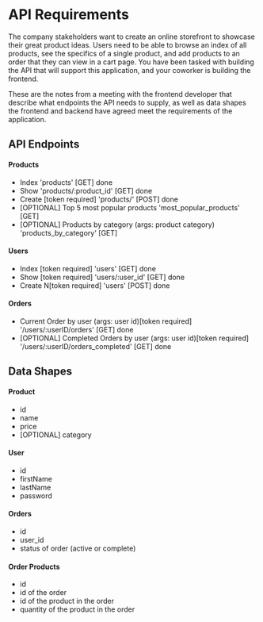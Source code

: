 # API Requirements
The company stakeholders want to create an online storefront to showcase their great product ideas. Users need to be able to browse an index of all products, see the specifics of a single product, and add products to an order that they can view in a cart page. You have been tasked with building the API that will support this application, and your coworker is building the frontend.

These are the notes from a meeting with the frontend developer that describe what endpoints the API needs to supply, as well as data shapes the frontend and backend have agreed meet the requirements of the application. 

## API Endpoints
#### Products
- Index 'products' [GET] done
- Show 'products/:product_id' [GET] done
- Create [token required] 'products/' [POST] done
- [OPTIONAL] Top 5 most popular products 'most_popular_products' [GET]
- [OPTIONAL] Products by category (args: product category) 'products_by_category' [GET]

#### Users
- Index [token required] 'users' [GET] done
- Show [token required] 'users/:user_id' [GET] done
- Create N[token required] 'users' [POST] done

#### Orders
- Current Order by user (args: user id)[token required]  '/users/:userID/orders' [GET] done
- [OPTIONAL] Completed Orders by user (args: user id)[token required] '/users/:userID/orders_completed' [GET] done

## Data Shapes
#### Product
-  id
- name
- price
- [OPTIONAL] category

#### User
- id
- firstName
- lastName
- password

#### Orders
- id
- user_id
- status of order (active or complete)

#### Order Products 
- id
- id of the order
- id of the product in the order
- quantity of the product in the order
